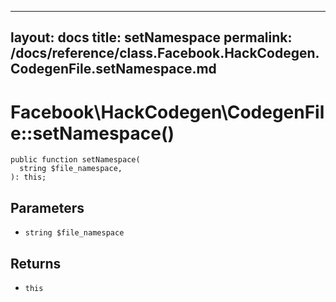 
***

layout: docs
title: setNamespace
permalink: /docs/reference/class.Facebook.HackCodegen.CodegenFile.setNamespace.md
---







# Facebook\\HackCodegen\\CodegenFile::setNamespace()




``` Hack
public function setNamespace(
  string $file_namespace,
): this;
```




## Parameters




* ` string $file_namespace `




## Returns




- ` this `